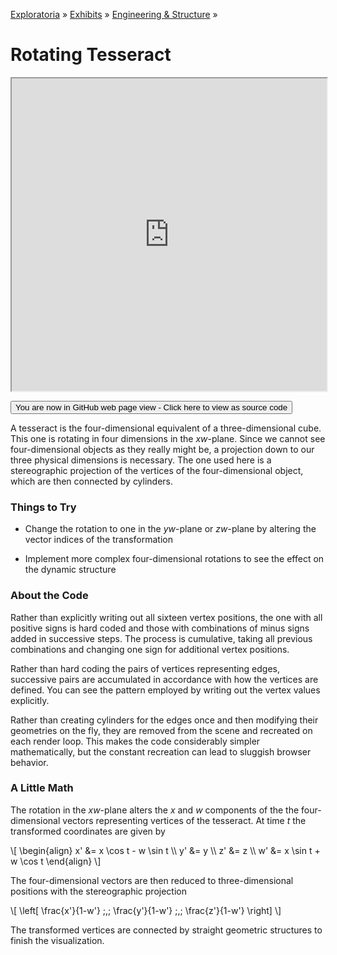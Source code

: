 [Exploratoria]( http://exploratoria.github.io ) &raquo; [Exhibits]( http://exploratoria.github.io/exhibits/ ) &raquo;
[Engineering & Structure]( http://exploratoria.github.io/exhibits/engineering/ ) &raquo;

# Rotating Tesseract

<iframe src=http://exploratoria.github.io/lib/code-edit-view/code-edit-view.html#http://exploratoria.github.io/exhibits/engineering/rotating-tesseract/rotating-tesseract.html width=100% height=500px></iframe>

<span style="display: none">_View as a web page to see the content of this iframe_</span>

<span style="display: none"> [You are now in GitHub source code view - Click here to view as a web page]( http://exploratoria.github.io/exhibits/engineering/rotating-tesseract/index.html 'View file as a web page' ) </span>
<input type=button value="You are now in GitHub web page view - Click here to view as source code" onclick="window.location.href='https://github.com/exploratoria/exploratoria.github.io/tree/master/exhibits/engineering/rotating-tesseract/'" />

A tesseract is the four-dimensional equivalent of a three-dimensional cube. This one is rotating in four dimensions in the _xw_-plane. Since we cannot see four-dimensional objects as they really might be, a projection down to our three physical dimensions is necessary. The one used here is a stereographic projection of the vertices of the four-dimensional object, which are then connected by cylinders.

### Things to Try

* Change the rotation to one in the _yw_-plane or _zw_-plane by altering the vector indices of the transformation

* Implement more complex four-dimensional rotations to see the effect on the dynamic structure

### About the Code

Rather than explicitly writing out all sixteen vertex positions, the one with all positive signs is hard coded and those with combinations of minus signs added in successive steps. The process is cumulative, taking all previous combinations and changing one sign for additional vertex positions.

Rather than hard coding the pairs of vertices representing edges, successive pairs are accumulated in accordance with how the vertices are defined. You can see the pattern employed by writing out the vertex values explicitly.

Rather than creating cylinders for the edges once and then modifying their geometries on the fly, they are removed from the scene and recreated on each render loop. This makes the code considerably simpler mathematically, but the constant recreation can lead to sluggish browser behavior.

### A Little Math

The rotation in the _xw_-plane alters the _x_ and _w_ components of the the four-dimensional vectors representing vertices of the tesseract. At time _t_ the transformed coordinates are given by

\\[ \begin{align} x' &= x \cos t - w \sin t \\\ y' &= y \\\ z' &= z \\\ w' &= x \sin t + w \cos t \end{align} \\]

The four-dimensional vectors are then reduced to three-dimensional positions with the stereographic projection

\\[ \left[ \frac{x'}{1-w'} \;,\; \frac{y'}{1-w'} \;,\; \frac{z'}{1-w'} \right] \\]

The transformed vertices are connected by straight geometric structures to finish the visualization.

